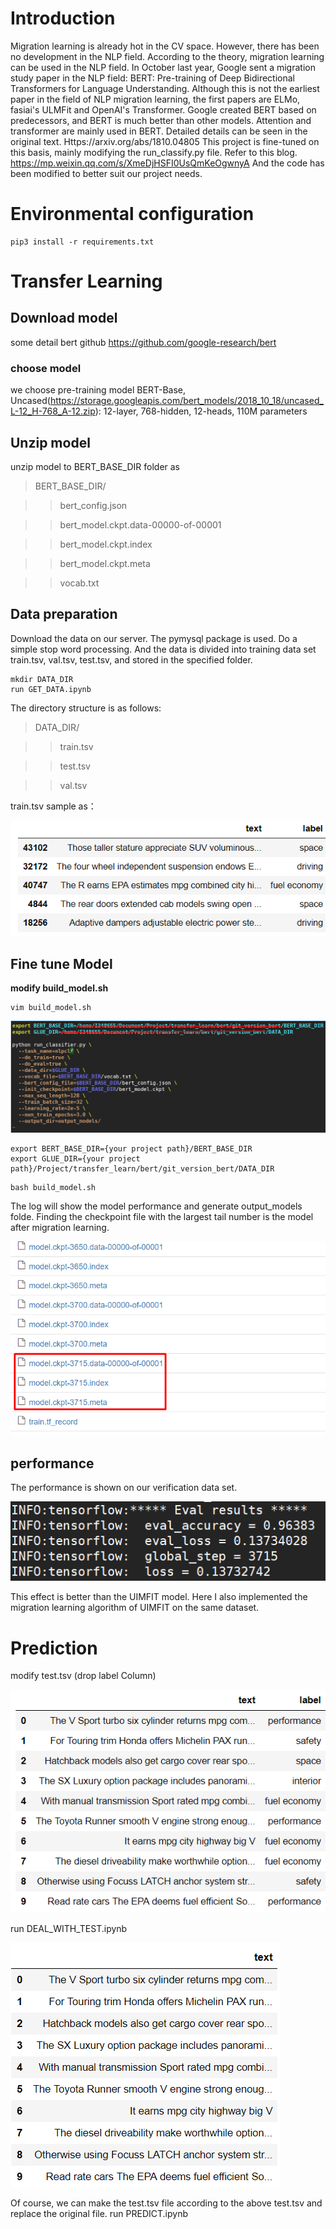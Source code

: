 
# Introduction
Migration learning is already hot in the CV space. However, there has been no development in the NLP field. According to the theory, migration learning can be used in the NLP field. In October last year, Google sent a migration study paper in the NLP field: BERT: Pre-training of Deep Bidirectional Transformers for Language Understanding. Although this is not the earliest paper in the field of NLP migration learning, the first papers are ELMo, fasiai's ULMFit and OpenAI's Transformer. Google created BERT based on predecessors, and BERT is much better than other models. Attention and transformer are mainly used in BERT. Detailed details can be seen in the original text.
Https://arxiv.org/abs/1810.04805
This project is fine-tuned on this basis, mainly modifying the run_classify.py file. Refer to this blog. https://mp.weixin.qq.com/s/XmeDjHSFI0UsQmKeOgwnyA
And the code has been modified to better suit our project needs.

# Environmental configuration
```
pip3 install -r requirements.txt
```

# Transfer Learning

## Download model
some detail
bert github
https://github.com/google-research/bert
### choose model
we choose pre-training model
BERT-Base, Uncased(https://storage.googleapis.com/bert_models/2018_10_18/uncased_L-12_H-768_A-12.zip): 12-layer, 768-hidden, 12-heads, 110M parameters
## Unzip model

unzip model to BERT_BASE_DIR folder
as 
>BERT_BASE_DIR/

 >>bert_config.json
 
 >>bert_model.ckpt.data-00000-of-00001
 
 >>bert_model.ckpt.index
 
 >>bert_model.ckpt.meta
 
 >>vocab.txt
 
## Data preparation

Download the data on our server. The pymysql package is used. Do a simple stop word processing. And the data is divided into training data set train.tsv, val.tsv, test.tsv, and stored in the specified folder.
```
mkdir DATA_DIR
run GET_DATA.ipynb
```
 The directory structure is as follows:
 
>DATA_DIR/

 >>train.tsv
 
 >>test.tsv
 
 >>val.tsv

train.tsv  sample as：

![Alt text](./image/train.png)

## Fine tune Model
**modify build_model.sh**

```
vim build_model.sh
```

![Alt text](./image/build_model.png)

```shell
export BERT_BASE_DIR={your project path}/BERT_BASE_DIR
export GLUE_DIR={your project path}/Project/transfer_learn/bert/git_version_bert/DATA_DIR
```

```
bash build_model.sh
```

The log will show the model performance and generate output_models folde.
Finding the checkpoint file with the largest tail number is the model after migration learning.

![Alt text](./image/check.png)

##  performance
The performance is shown on our verification data set.

![Alt text](./image/result.png)

This effect is better than the UIMFIT model. Here I also implemented the migration learning algorithm of UIMFIT on the same dataset.
# Prediction
modify test.tsv (drop label Column)

![Alt text](./image/test_old.png)

run DEAL_WITH_TEST.ipynb

![Alt text](./image/test_new.png)

Of course, we can make the test.tsv file according to the above test.tsv and replace the original file.
run PREDICT.ipynb


